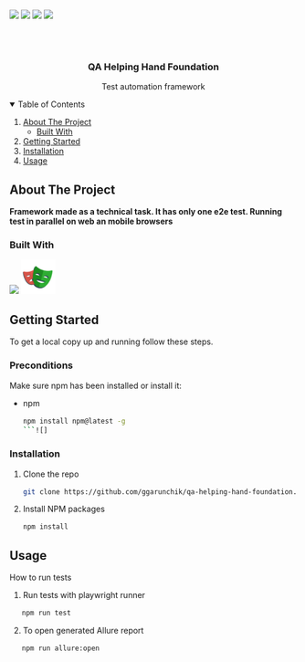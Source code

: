 <br>

![](https://img.shields.io/badge/Excitement-High-red)
![](https://img.shields.io/badge/Maintained-Yes-indigo)
![](https://img.shields.io/ecologi/trees/ggarunchik)
![](https://img.shields.io/github/contributors/ggarunchik/qa-helping-hand-foundation)

<br>

<br />
<p align="center">
<h3 align="center">QA Helping Hand Foundation</h3>
  <p align="center">
    Test automation framework 
    <br />
  </p>

<!-- TABLE OF CONTENTS -->

<details open="open">
  <summary>Table of Contents</summary>
  <ol>
    <li>
      <a href="#about-the-project">About The Project</a>
      <ul>
        <li><a href="#built-with">Built With</a></li>
      </ul>
    </li>
    <li>
      <a href="#getting-started">Getting Started</a>
        <li><a href="#installation">Installation</a></li>
    </li>
    <li><a href="#usage">Usage</a></li>
  </ol>
</details>

<!-- ABOUT THE PROJECT -->

## About The Project

**Framework made as a technical task.
It has only one e2e test. Running test in parallel on web an mobile browsers**

### Built With

![](https://skills.thijs.gg/icons?i=js,ts&theme=dark)
<img src="https://raw.githubusercontent.com/github/explore/60cd2530141f67f07a947fa2d310c482e287e387/topics/playwright/playwright.png" width="60">

<!-- GETTING STARTED -->

## Getting Started

To get a local copy up and running follow these steps.

### Preconditions

Make sure npm has been installed or install it:

-   npm
    ````sh
    npm install npm@latest -g
    ```![]
    ````

### Installation

1. Clone the repo
    ```sh
    git clone https://github.com/ggarunchik/qa-helping-hand-foundation.git
    ```
2. Install NPM packages
    ```sh
    npm install
    ```

<!-- USAGE EXAMPLES -->

## Usage

How to run tests

1. Run tests with playwright runner

```sh
   npm run test
```

2. To open generated Allure report

```sh
   npm run allure:open
```
